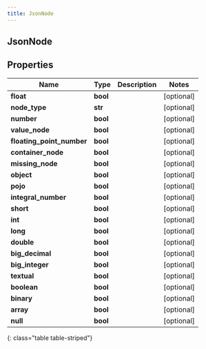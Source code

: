```yaml
---
title: JsonNode
---
```

## JsonNode

## Properties

|Name | Type | Description | Notes|
|------------ | ------------- | ------------- | -------------|
| **float** | **bool** |  | [optional] |
| **node_type** | **str** |  | [optional] |
| **number** | **bool** |  | [optional] |
| **value_node** | **bool** |  | [optional] |
| **floating_point_number** | **bool** |  | [optional] |
| **container_node** | **bool** |  | [optional] |
| **missing_node** | **bool** |  | [optional] |
| **object** | **bool** |  | [optional] |
| **pojo** | **bool** |  | [optional] |
| **integral_number** | **bool** |  | [optional] |
| **short** | **bool** |  | [optional] |
| **int** | **bool** |  | [optional] |
| **long** | **bool** |  | [optional] |
| **double** | **bool** |  | [optional] |
| **big_decimal** | **bool** |  | [optional] |
| **big_integer** | **bool** |  | [optional] |
| **textual** | **bool** |  | [optional] |
| **boolean** | **bool** |  | [optional] |
| **binary** | **bool** |  | [optional] |
| **array** | **bool** |  | [optional] |
| **null** | **bool** |  | [optional] |
{: class="table table-striped"}


